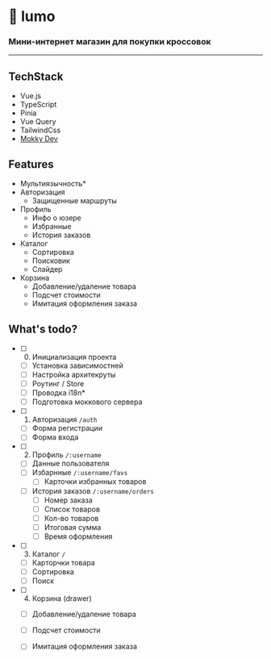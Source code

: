 # 🌿 lumo 

### Мини-интернет магазин для покупки кроссовок

---

## TechStack

- Vue.js
- TypeScript
- Pinia
- Vue Query
- TailwindCss
- [Mokky Dev](https://mokky.dev)

## Features 

- Мультиязычность*
- Авторизация
  - Защищенные маршруты
- Профиль
  - Инфо о юзере
  - Избранные
  - История заказов 
- Каталог 
  - Сортировка
  - Поисковик
  - Слайдер
- Корзина
  - Добавление/удаление товара
  - Подсчет стоимости
  - Имитация оформления заказа

## What's todo?

- [ ] 0. Инициализация проекта
  - [ ] Установка зависимостней
  - [ ] Настройка архитекруты
  - [ ] Роутинг / Store
  - [ ] Проводка i18n*
  - [ ] Подготовка моккового сервера

- [ ] 1. Авторизация `/auth`
  - [ ] Форма регистрации
  - [ ] Форма входа
  
- [ ] 2. Профиль `/:username`
  - [ ] Данные пользователя
  - [ ] Избарнные `/:username/favs`
    - [ ] Карточки избранных товаров 
  - [ ] История заказов `/:username/orders`
    - [ ] Номер заказа
    - [ ] Список товаров
    - [ ] Кол-во товаров
    - [ ] Итоговая сумма
    - [ ] Время оформления

- [ ] 3. Каталог `/`
  - [ ] Карторчки товара
  - [ ] Сортировка
  - [ ] Поиск

- [ ] 4. Корзина (drawer)
  - [ ] Добавление/удаление товара
  - [ ] Подсчет стоимости
  - [ ] Имитация оформления заказа
     
